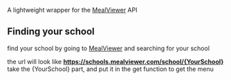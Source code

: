 A lightweight wrapper for the [MealViewer](https://schools.mealviewer.com/) API

## Finding your school
find your school by going to [MealViewer](https://schools.mealviewer.com/) and searching for your school

the url will look like **https://schools.mealviewer.com/school/{YourSchool}**
take the {YourSchool} part, and put it in the get function to get the menu